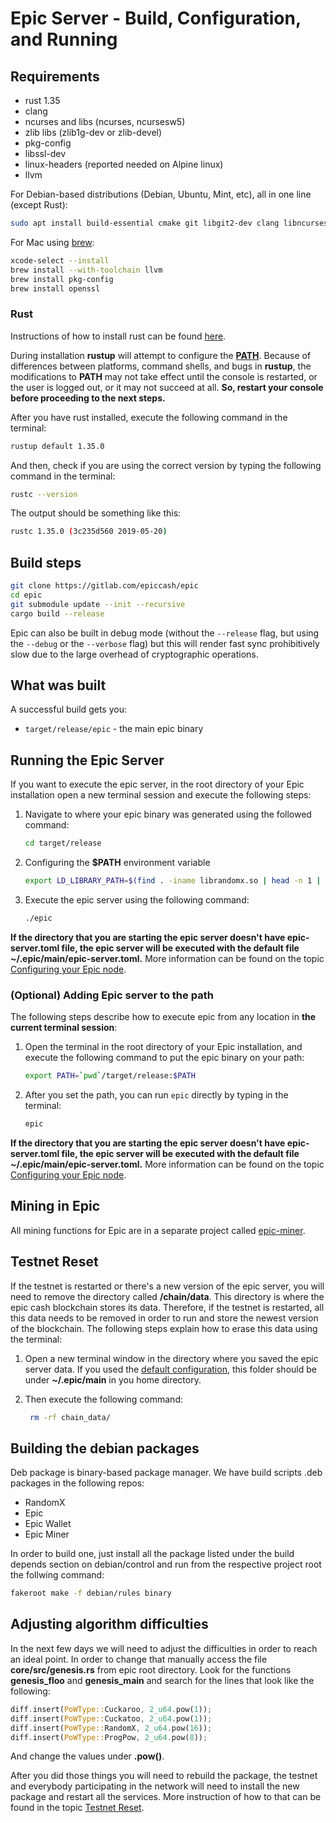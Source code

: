 # Epic Server - Build, Configuration, and Running

## Requirements

* rust 1.35
* clang
* ncurses and libs (ncurses, ncursesw5)
* zlib libs (zlib1g-dev or zlib-devel)
* pkg-config
* libssl-dev
* linux-headers (reported needed on Alpine linux)
* llvm

For Debian-based distributions (Debian, Ubuntu, Mint, etc), all in one line (except Rust):

```sh
sudo apt install build-essential cmake git libgit2-dev clang libncurses5-dev libncursesw5-dev zlib1g-dev pkg-config libssl-dev llvm
```

For Mac using [brew](https://brew.sh/):

```sh
xcode-select --install
brew install --with-toolchain llvm
brew install pkg-config
brew install openssl
```

### Rust
Instructions of how to install rust can be found [here](https://www.rust-lang.org/tools/install).

During installation __rustup__ will attempt to configure the [__PATH__](https://en.wikipedia.org/wiki/PATH_(variable)). Because of differences between platforms, command shells, and bugs in __rustup__, the modifications to __PATH__ may not take effect until the console is restarted, or the user is logged out, or it may not succeed at all. **So, restart your console before proceeding to the next steps.**

After you have rust installed, execute the following command in the terminal:

```sh
rustup default 1.35.0
```

And then, check if you are using the correct version by typing the following command in the terminal:

```sh
rustc --version
```

The output should be something like this:

```sh
rustc 1.35.0 (3c235d560 2019-05-20)
```

## Build steps

```sh
git clone https://gitlab.com/epiccash/epic
cd epic
git submodule update --init --recursive
cargo build --release
```

Epic can also be built in debug mode (without the `--release` flag, but using the `--debug` or the `--verbose` flag) but this will render fast sync prohibitively slow due to the large overhead of cryptographic operations.

## What was built

A successful build gets you:

* `target/release/epic` - the main epic binary

## Running the Epic Server

If you want to execute the epic server, in the root directory of your Epic installation open a new terminal session and execute the following steps:

 1. Navigate to where your epic binary was generated using the followed command:

    ```sh
    cd target/release
    ```
 2. Configuring the __$PATH__ environment variable
 
     ```sh
    export LD_LIBRARY_PATH=$(find . -iname librandomx.so | head -n 1 | xargs dirname | xargs realpath)
    ```
 
 3. Execute the epic server using the following command:
  
    ```sh
    ./epic
    ```

**If the directory that you are starting the epic server doesn't have __epic-server.toml__ file, the epic server will be executed with the default file __~/.epic/main/epic-server.toml__.** More information can be found on the topic [Configuring your Epic node](./running.org#epic_config_default).

### (Optional) Adding Epic server to the path

The following steps describe how to execute epic from any location in **the current terminal session**:

 1. Open the terminal in the root directory of your Epic installation, and execute the following command to put the epic binary on your path:

    ```sh
    export PATH=`pwd`/target/release:$PATH
    ```

 2. After you set the path, you can run `epic` directly by typing in the terminal:

    ```sh
    epic
    ```

**If the directory that you are starting the epic server doesn't have __epic-server.toml__ file, the epic server will be executed with the default file __~/.epic/main/epic-server.toml__.** More information can be found on the topic [Configuring your Epic node](./running.org#epic_config_default).

## Mining in Epic

All mining functions for Epic are in a separate project called
[epic-miner](https://gitlab.com/epiccash/epic-miner).

<a id="testnet_reset"></a>
## Testnet Reset

If the testnet is restarted or there's a new version of the epic
server, you will need to remove the directory called
**/chain/data**. This directory is where the epic cash blockchain
stores its data. Therefore, if the testnet is restarted, all this data
needs to be removed in order to run and store the newest version of
the blockchain. The following steps explain how to erase this data
using the terminal:

1. Open a new terminal window in the directory where you saved the
   epic server data. If you used the [default configuration](./running.org#epic_config_default), this
   folder should be under __~/.epic/main__ in you home directory.
2. Then execute the following command:
   
   ```sh
    rm -rf chain_data/
   ```

## Building the debian packages

Deb package is binary-based package manager. We have build scripts .deb packages in the following repos:

- RandomX
- Epic
- Epic Wallet
- Epic Miner
  
In order to build one, just install all the package listed under the build depends section on debian/control and run from the respective project root the follwing command:

```sh
fakeroot make -f debian/rules binary
```

## Adjusting algorithm difficulties

In the next few days we will need to adjust the difficulties in order to reach an ideal point. In order to change that manually access the file **core/src/genesis.rs** from epic root directory. Look for the functions **genesis_floo** and **genesis_main** and search for the lines that look like the following:

```rust
diff.insert(PoWType::Cuckaroo, 2_u64.pow(1));
diff.insert(PoWType::Cuckatoo, 2_u64.pow(1));
diff.insert(PoWType::RandomX, 2_u64.pow(16));
diff.insert(PoWType::ProgPow, 2_u64.pow(8));
```
And change the values under **.pow()**. 

After you did those things you will need to rebuild the package, the testnet and everybody participating in the network will need to install the new package and restart all the services. More instruction of how to that can be found in the topic [Testnet Reset](#testnet_reset).
